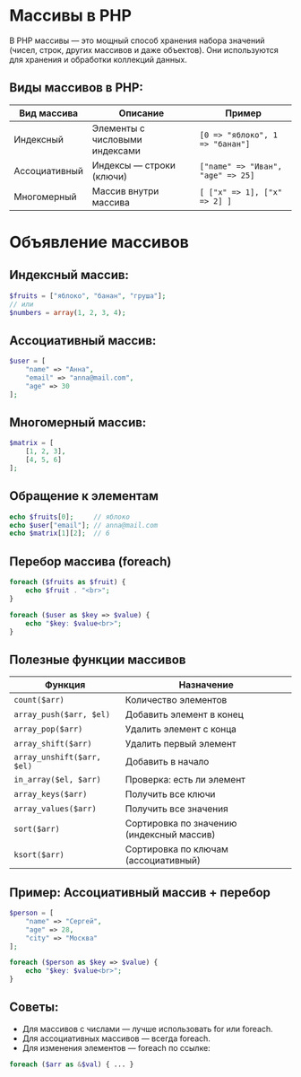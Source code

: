 # Массивы в PHP
В PHP массивы — это мощный способ хранения набора значений (чисел, строк, других массивов и даже объектов). Они используются для хранения и обработки коллекций данных.

## Виды массивов в PHP:
| Вид массива   | Описание                       | Пример                            |
| ------------- | ------------------------------ | --------------------------------- |
| Индексный     | Элементы с числовыми индексами | `[0 => "яблоко", 1 => "банан"]`   |
| Ассоциативный | Индексы — строки (ключи)       | `["name" => "Иван", "age" => 25]` |
| Многомерный   | Массив внутри массива          | `[ ["x" => 1], ["x" => 2] ]`      |


# Объявление массивов
## Индексный массив:
```php
$fruits = ["яблоко", "банан", "груша"];
// или
$numbers = array(1, 2, 3, 4);
```

## Ассоциативный массив:
```php
$user = [
    "name" => "Анна",
    "email" => "anna@mail.com",
    "age" => 30
];
```

## Многомерный массив:
```php
$matrix = [
    [1, 2, 3],
    [4, 5, 6]
];
```

## Обращение к элементам
```php
echo $fruits[0];     // яблоко
echo $user["email"]; // anna@mail.com
echo $matrix[1][2];  // 6
```

## Перебор массива (foreach)
```php
foreach ($fruits as $fruit) {
    echo $fruit . "<br>";
}

foreach ($user as $key => $value) {
    echo "$key: $value<br>";
}
```

## Полезные функции массивов
| Функция                    | Назначение                                |
| -------------------------- | ----------------------------------------- |
| `count($arr)`              | Количество элементов                      |
| `array_push($arr, $el)`    | Добавить элемент в конец                  |
| `array_pop($arr)`          | Удалить элемент с конца                   |
| `array_shift($arr)`        | Удалить первый элемент                    |
| `array_unshift($arr, $el)` | Добавить в начало                         |
| `in_array($el, $arr)`      | Проверка: есть ли элемент                 |
| `array_keys($arr)`         | Получить все ключи                        |
| `array_values($arr)`       | Получить все значения                     |
| `sort($arr)`               | Сортировка по значению (индексный массив) |
| `ksort($arr)`              | Сортировка по ключам (ассоциативный)      |


## Пример: Ассоциативный массив + перебор
```php
$person = [
    "name" => "Сергей",
    "age" => 28,
    "city" => "Москва"
];

foreach ($person as $key => $value) {
    echo "$key: $value<br>";
}
```

## Советы:
- Для массивов с числами — лучше использовать for или foreach.
- Для ассоциативных массивов — всегда foreach.
- Для изменения элементов — foreach по ссылке:
```php
foreach ($arr as &$val) { ... }
```
